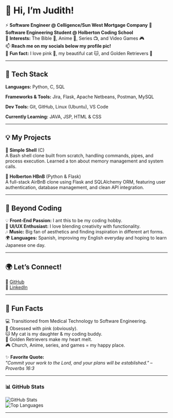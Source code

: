 # 👋 Hi, I’m Judith!
⚡ **Software Engineer @ Celligence/Sun West Mortgage Company**
🌱 **Software Engineering Student @ Holberton Coding School**    
👀 **Interests:** The Bible 📖, Anime 🎌, Series 📺, and Video Games 🎮  
📫 **Reach me on my socials below my profile pic!**  
💞️ **Fun fact:** I love pink 🎀, my beautiful cat 🐱, and Golden Retrievers 🐶  

---

## 🔧 **Tech Stack**
**Languages:** Python, C, SQL

**Frameworks & Tools:** Jira, Flask, Apache Netbeans, Postman, MySQL

**Dev Tools:** Git, GitHub, Linux (Ubuntu), VS Code 

**Currently Learning:** JAVA, JSP, HTML & CSS

---

## 💡 **My Projects**
🚀 **Simple Shell** (C)  
A Bash shell clone built from scratch, handling commands, pipes, and process execution. Learned a ton about memory management and system calls.  

🏡 **Holberton HBnB** (Python & Flask)  
A full-stack AirBnB clone using Flask and SQLAlchemy ORM, featuring user authentication, database management, and clean API integration.

---

## 🎯 **Beyond Coding**
💡 **Front-End Passion:** I ant this to be my coding hobby.  
🎨 **UI/UX Enthusiast:** I love blending creativity with functionality.  
🎶 **Music:** Big fan of aesthetics and finding inspiration in different art forms.  
🌍 **Languages:** Spanish, improving my English everyday and hoping to learn Japanese one day. 

---

## 🌍 **Let’s Connect!**
📌 [GitHub](https://github.com/judiihh)  
📌 [LinkedIn](https://linkedin.com/in/judithespinal12)  

---

## 🎲 **Fun Facts**
💻 Transitioned from Medical Technology to Software Engineering.  
🎀 Obsessed with pink (obviously).  
🐱 My cat is my daughter & my coding buddy.  
🐶 Golden Retrievers make my heart melt.  
🎮 Church, Anime, series, and games = my happy place.  

✨ **Favorite Quote:**  
_"Commit your work to the Lord, and your plans will be established." – Proverbs 16:3_  

---

### 📊 **GitHub Stats**
![GitHub Stats](https://github-readme-stats.vercel.app/api?username=judiihh&show_icons=true&theme=pink)  
![Top Languages](https://github-readme-stats.vercel.app/api/top-langs/?username=judiihh&layout=compact&theme=pink)

---

<!---This keeps it **fun, structured, and uniquely you!** 🎀 Let me know if you want any tweaks! 😃💖 --->  


<!---
judiihh/judiihh is a ✨ special ✨ repository because its `README.md` (this file) appears on your GitHub profile.
You can click the Preview link to take a look at your changes.
--->
